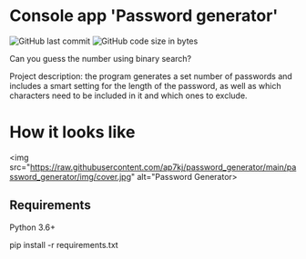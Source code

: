 # Console app 'Password generator'
![GitHub last commit](https://img.shields.io/github/last-commit/ap7kj/password_generator)
![GitHub code size in bytes](https://img.shields.io/github/languages/code-size/ap7kj/password_generator)

Can you guess the number using binary search?

<p1>Project description: the program generates a set number of passwords and includes a smart setting for the length of the password, as well as which characters need to be included in it and which ones to exclude.</p1>

# How it looks like

<img src="https://raw.githubusercontent.com/ap7kj/password_generator/main/password_generator/img/cover.jpg" alt="Password Generator>


## Requirements

Python 3.6+

pip install -r requirements.txt
